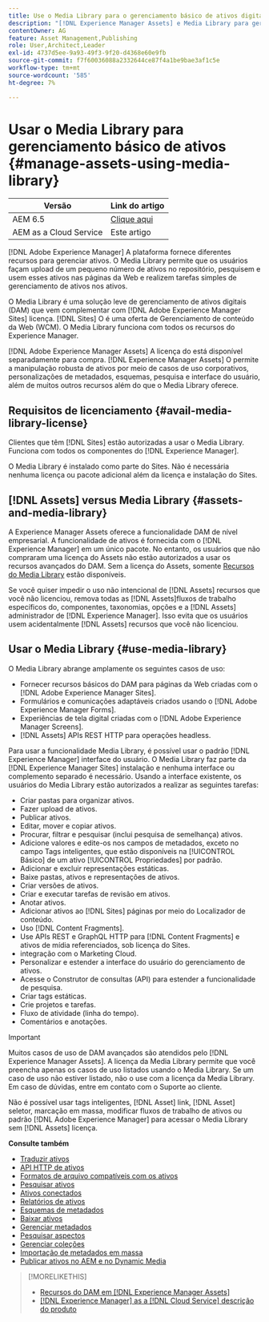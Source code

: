 ```yaml
---
title: Use o Media Library para o gerenciamento básico de ativos digitais
description: "[!DNL Experience Manager Assets] e Media Library para gerenciamento de ativos."
contentOwner: AG
feature: Asset Management,Publishing
role: User,Architect,Leader
exl-id: 4737d5ee-9a93-49f3-9f20-d4368e60e9fb
source-git-commit: f7f60036088a2332644ce87f4a1be9bae3af1c5e
workflow-type: tm+mt
source-wordcount: '585'
ht-degree: 7%

---
```


<!--

Define Media Lib
Define req for it
Define use cases
Define what is not included

-->

# Usar o Media Library para gerenciamento básico de ativos {#manage-assets-using-media-library}

| Versão | Link do artigo |
| -------- | ---------------------------- |
| AEM 6.5 | [Clique aqui](https://experienceleague.adobe.com/docs/experience-manager-65/assets/administer/medialibrary.html?lang=pt-BR) |
| AEM as a Cloud Service | Este artigo |

[!DNL Adobe Experience Manager] A plataforma fornece diferentes recursos para gerenciar ativos. O Media Library permite que os usuários façam upload de um pequeno número de ativos no repositório, pesquisem e usem esses ativos nas páginas da Web e realizem tarefas simples de gerenciamento de ativos nos ativos.

O Media Library é uma solução leve de gerenciamento de ativos digitais (DAM) que vem complementar com [!DNL Adobe Experience Manager Sites] licença. [!DNL Sites] O é uma oferta de Gerenciamento de conteúdo da Web (WCM). O Media Library funciona com todos os recursos do Experience Manager.

[!DNL Adobe Experience Manager Assets] A licença do está disponível separadamente para compra. [!DNL Experience Manager Assets] O permite a manipulação robusta de ativos por meio de casos de uso corporativos, personalizações de metadados, esquemas, pesquisa e interface do usuário, além de muitos outros recursos além do que o Media Library oferece.

## Requisitos de licenciamento {#avail-media-library-license}

Clientes que têm [!DNL Sites] estão autorizadas a usar o Media Library. Funciona com todos os componentes do [!DNL Experience Manager].

O Media Library é instalado como parte do Sites. Não é necessária nenhuma licença ou pacote adicional além da licença e instalação do Sites.

## [!DNL Assets] versus Media Library {#assets-and-media-library}

A Experience Manager Assets oferece a funcionalidade DAM de nível empresarial. A funcionalidade de ativos é fornecida com o [!DNL Experience Manager] em um único pacote. No entanto, os usuários que não compraram uma licença do Assets não estão autorizados a usar os recursos avançados do DAM. Sem a licença do Assets, somente [Recursos do Media Library](#use-media-library) estão disponíveis.

Se você quiser impedir o uso não intencional de [!DNL Assets] recursos que você não licenciou, remova todas as [!DNL Assets]fluxos de trabalho específicos do, componentes, taxonomias, opções e a [!DNL Assets] administrador de [!DNL Experience Manager]. Isso evita que os usuários usem acidentalmente [!DNL Assets] recursos que você não licenciou.

## Usar o Media Library {#use-media-library}

O Media Library abrange amplamente os seguintes casos de uso:

* Fornecer recursos básicos do DAM para páginas da Web criadas com o [!DNL Adobe Experience Manager Sites].
* Formulários e comunicações adaptáveis criados usando o [!DNL Adobe Experience Manager Forms].
* Experiências de tela digital criadas com o [!DNL Adobe Experience Manager Screens].
* [!DNL Assets] APIs REST HTTP para operações headless.

<!-- TBD: Remove this after confirmation. May need to merge this list with the list provided by PMs.

* Static renditions

-->

Para usar a funcionalidade Media Library, é possível usar o padrão [!DNL Experience Manager] interface do usuário. O Media Library faz parte da [!DNL Experience Manager Sites] instalação e nenhuma interface ou complemento separado é necessário. Usando a interface existente, os usuários do Media Library estão autorizados a realizar as seguintes tarefas:

* Criar pastas para organizar ativos.
* Fazer upload de ativos.
* Publicar ativos.
* Editar, mover e copiar ativos.
* Procurar, filtrar e pesquisar (inclui pesquisa de semelhança) ativos.
* Adicione valores e edite-os nos campos de metadados, exceto no campo Tags inteligentes, que estão disponíveis na [!UICONTROL Básico] de um ativo [!UICONTROL Propriedades] por padrão.
* Adicionar e excluir representações estáticas.
* Baixe pastas, ativos e representações de ativos.
* Criar versões de ativos.
* Criar e executar tarefas de revisão em ativos.
* Anotar ativos.
* Adicionar ativos ao [!DNL Sites] páginas por meio do Localizador de conteúdo.
* Uso [!DNL Content Fragments].
* Use APIs REST e GraphQL HTTP para [!DNL Content Fragments] e ativos de mídia referenciados, sob licença do Sites.
* integração com o Marketing Cloud.
* Personalizar e estender a interface do usuário do gerenciamento de ativos.
* Acesse o Construtor de consultas (API) para estender a funcionalidade de pesquisa.
* Criar tags estáticas.
* Crie projetos e tarefas.
* Fluxo de atividade (linha do tempo).
* Comentários e anotações.

<!-- TBD: Define exactly which basic Assets workflow are available for use with Media Library?

As per PM, we must avoid stating such a list, as we do not have a list that makes sense in Cloud Service.
-->

>[!IMPORTANT]
>
>Muitos casos de uso de DAM avançados são atendidos pelo [!DNL Experience Manager Assets]. A licença da Media Library permite que você preencha apenas os casos de uso listados usando o Media Library. Se um caso de uso não estiver listado, não o use com a licença da Media Library. Em caso de dúvidas, entre em contato com o Suporte ao cliente.

Não é possível usar tags inteligentes, [!DNL Asset] link, [!DNL Asset] seletor, marcação em massa, modificar fluxos de trabalho de ativos ou padrão [!DNL Adobe Experience Manager] para acessar o Media Library sem [!DNL Assets] licença.

<!-- TBD: Add a CTA - how to contact Adobe for queries. -->

**Consulte também**

* [Traduzir ativos](translate-assets.md)
* [API HTTP de ativos](mac-api-assets.md)
* [Formatos de arquivo compatíveis com os ativos](file-format-support.md)
* [Pesquisar ativos](search-assets.md)
* [Ativos conectados](use-assets-across-connected-assets-instances.md)
* [Relatórios de ativos](asset-reports.md)
* [Esquemas de metadados](metadata-schemas.md)
* [Baixar ativos](download-assets-from-aem.md)
* [Gerenciar metadados](manage-metadata.md)
* [Pesquisar aspectos](search-facets.md)
* [Gerenciar coleções](manage-collections.md)
* [Importação de metadados em massa](metadata-import-export.md)
* [Publicar ativos no AEM e no Dynamic Media](/help/assets/publish-assets-to-aem-and-dm.md)

>[!MORELIKETHIS]
>
>* [Recursos do DAM em [!DNL Experience Manager Assets]](https://experienceleague.adobe.com/docs/experience-manager-cloud-service/assets/home.html?lang=pt-BR)
>* [[!DNL Experience Manager] as a [!DNL Cloud Service] descrição do produto](https://helpx.adobe.com/legal/product-descriptions/adobe-experience-manager-cloud-service.html)
